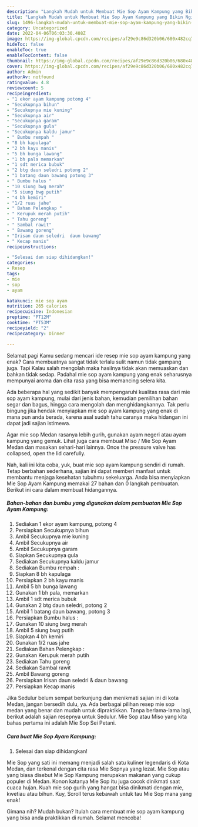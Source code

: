 ```yaml
---
description: "Langkah Mudah untuk Membuat Mie Sop Ayam Kampung yang Bikin Ngiler, Buat Buka Puasa Bikin Ngiler"
title: "Langkah Mudah untuk Membuat Mie Sop Ayam Kampung yang Bikin Ngiler, Buat Buka Puasa Bikin Ngiler"
slug: 1496-langkah-mudah-untuk-membuat-mie-sop-ayam-kampung-yang-bikin-ngiler-buat-buka-puasa-bikin-ngiler
category: Uncategorized
date: 2022-04-06T06:03:30.408Z
image: https://img-global.cpcdn.com/recipes/af29e9c86d320b06/680x482cq70/mie-sop-ayam-kampung-foto-resep-utama.jpg
hideToc: false
enableToc: true
enableTocContent: false
thumbnail: https://img-global.cpcdn.com/recipes/af29e9c86d320b06/680x482cq70/mie-sop-ayam-kampung-foto-resep-utama.jpg
cover: https://img-global.cpcdn.com/recipes/af29e9c86d320b06/680x482cq70/mie-sop-ayam-kampung-foto-resep-utama.jpg
author: Admin
authorAv: notfound
ratingvalue: 4.8
reviewcount: 5
recipeingredient:
- "1 ekor ayam kampung potong 4"
- "Secukupnya bihun"
- "Secukupnya mie kuning"
- "Secukupnya air"
- "Secukupnya garam"
- "Secukupnya gula"
- "Secukupnya kaldu jamur"
- " Bumbu rempah "
- "8 bh kapulaga"
- "2 bh kayu manis"
- "5 bh bunga lawang"
- "1 bh pala memarkan"
- "1 sdt merica bubuk"
- "2 btg daun seledri potong 2"
- "1 batang daun bawang potong 3"
- " Bumbu halus "
- "10 siung bwg merah"
- "5 siung bwg putih"
- "4 bh kemiri"
- "1/2 ruas jahe"
- " Bahan Pelengkap "
- " Kerupuk merah putih"
- " Tahu goreng"
- " Sambal rawit"
- " Bawang goreng"
- "Irisan daun seledri  daun bawang"
- " Kecap manis"
recipeinstructions:

- "Selesai dan siap dihidangkan!"
categories:
- Resep
tags:
- mie
- sop
- ayam

katakunci: mie sop ayam 
nutrition: 265 calories
recipecuisine: Indonesian
preptime: "PT12M"
cooktime: "PT53M"
recipeyield: "2"
recipecategory: Dinner

---
```



Selamat pagi Kamu sedang mencari ide resep mie sop ayam kampung yang enak? Cara membuatnya sangat tidak terlalu sulit namun tidak gampang juga. Tapi Kalau salah mengolah maka hasilnya tidak akan memuaskan dan bahkan tidak sedap. Padahal mie sop ayam kampung yang enak seharusnya mempunyai aroma dan cita rasa yang bisa memancing selera kita.


Ada beberapa hal yang sedikit banyak mempengaruhi kualitas rasa dari mie sop ayam kampung, mulai dari jenis bahan, kemudian pemilihan bahan segar dan bagus, hingga cara mengolah dan menghidangkannya. Tak perlu bingung jika hendak menyiapkan mie sop ayam kampung yang enak di mana pun anda berada, karena asal sudah tahu caranya maka hidangan ini dapat jadi sajian istimewa.

Agar mie sop Medan rasanya lebih gurih, gunakan ayam negeri atau ayam kampung yang gemuk. Lihat juga cara membuat Miso / Mie Sop Ayam Medan dan masakan sehari-hari lainnya. Once the pressure valve has collapsed, open the lid carefully.


Nah, kali ini kita coba, yuk, buat mie sop ayam kampung sendiri di rumah. Tetap berbahan sederhana, sajian ini dapat memberi manfaat untuk membantu menjaga kesehatan tubuhmu sekeluarga. Anda bisa menyiapkan Mie Sop Ayam Kampung memakai 27 bahan dan 0 langkah pembuatan. Berikut ini cara dalam membuat hidangannya.

<!--inarticleads1-->

##### Bahan-bahan dan bumbu yang digunakan dalam pembuatan Mie Sop Ayam Kampung:

1. Sediakan 1 ekor ayam kampung, potong 4
1. Persiapkan Secukupnya bihun
1. Ambil Secukupnya mie kuning
1. Ambil Secukupnya air
1. Ambil Secukupnya garam
1. Siapkan Secukupnya gula
1. Sediakan Secukupnya kaldu jamur
1. Sediakan  Bumbu rempah :
1. Siapkan 8 bh kapulaga
1. Persiapkan 2 bh kayu manis
1. Ambil 5 bh bunga lawang
1. Gunakan 1 bh pala, memarkan
1. Ambil 1 sdt merica bubuk
1. Gunakan 2 btg daun seledri, potong 2
1. Ambil 1 batang daun bawang, potong 3
1. Persiapkan  Bumbu halus :
1. Gunakan 10 siung bwg merah
1. Ambil 5 siung bwg putih
1. Siapkan 4 bh kemiri
1. Gunakan 1/2 ruas jahe
1. Sediakan  Bahan Pelengkap :
1. Gunakan  Kerupuk merah putih
1. Sediakan  Tahu goreng
1. Sediakan  Sambal rawit
1. Ambil  Bawang goreng
1. Persiapkan Irisan daun seledri &amp; daun bawang
1. Persiapkan  Kecap manis


Jika Sedulur belum sempat berkunjung dan menikmati sajian ini di kota Medan, jangan bersedih dulu, ya. Ada berbagai pilihan resep mie sop medan yang benar dan mudah untuk dipraktikkan. Tanpa berlama-lama lagi, berikut adalah sajian resepnya untuk Sedulur. Mie Sop atau Miso yang kita bahas pertama ini adalah Mie Sop Sei Petani. 

<!--inarticleads2-->

##### Cara buat Mie Sop Ayam Kampung:


1. Selesai dan siap dihidangkan!

Mie Sop yang sati ini memang menjadi salah satu kuliner legendaris di Kota Medan, dan terkenal dengan cita rasa Mie Sopnya yang lezat. Mie Sop atau yang biasa disebut Mie Sop Kampung merupakan makanan yang cukup populer di Medan. Konon katanya Mie Sop itu juga cocok dinikmati saat cuaca hujan. Kuah mie sop gurih yang hangat bisa dinikmati dengan mie, kwetiau atau bihun. Kuy, Scroll terus kebawah untuk tau Mie Sop mana yang enak! 

Gimana nih? Mudah bukan? Itulah cara membuat mie sop ayam kampung yang bisa anda praktikkan di rumah. Selamat mencoba!
